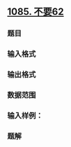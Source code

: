## [1085. 不要62](https://www.acwing.com/problem/content/1087/)

### 题目

### 输入格式

### 输出格式

### 数据范围

### 输入样例：



### 题解
